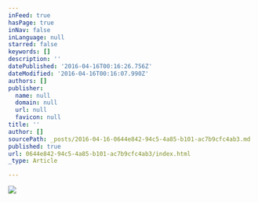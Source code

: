 ```yaml
---
inFeed: true
hasPage: true
inNav: false
inLanguage: null
starred: false
keywords: []
description: ''
datePublished: '2016-04-16T00:16:26.756Z'
dateModified: '2016-04-16T00:16:07.990Z'
authors: []
publisher:
  name: null
  domain: null
  url: null
  favicon: null
title: ''
author: []
sourcePath: _posts/2016-04-16-0644e842-94c5-4a85-b101-ac7b9cfc4ab3.md
published: true
url: 0644e842-94c5-4a85-b101-ac7b9cfc4ab3/index.html
_type: Article

---
```

![](https://the-grid-user-content.s3-us-west-2.amazonaws.com/d27d71f0-5a86-417f-a5e4-a93ddd477aad.jpg)